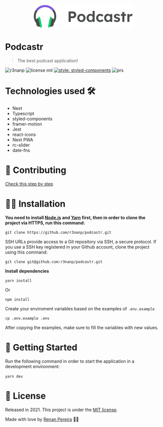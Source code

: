 <div align="center">

  ![Podcastr](./.github/logo.svg)

</div>

# Podcastr
> The best podcast application!

![r3nanp](https://img.shields.io/badge/r3nanp-podcastr-blue?style=for-the-badge&logo=react)
![license mit](https://img.shields.io/github/license/r3nanp/podcastr?color=blue&label=LICENSE&logo=github&style=for-the-badge)
[![style: styled-components](https://img.shields.io/badge/style-%F0%9F%92%85%20styled--components-orange.svg?colorB=daa357&colorA=db748e&style=for-the-badge)](https://github.com/styled-components/styled-components)
![prs](https://img.shields.io/static/v1?label=PRs&message=welcome&style=for-the-badge&color=24B36B&labelColor=000000)

# Technologies used 🛠

- Next
- Typescript
- styled-components
- framer-motion
- Jest
- react-icons
- Next PWA
- rc-slider
- date-fns

# 🎉 Contributing

[Check this step by step](CONTRIBUTING.md)


# 👷‍♂️ Installation

**You need to install [Node.js](https://nodejs.org/en/download/) and [Yarn](https://yarnpkg.com/) first, then in order to clone the project via HTTPS, run this command:**

```
git clone https://github.com/r3nanp/podcastr.git
```

SSH URLs provide access to a Git repository via SSH, a secure protocol. If you use a SSH key registered in your Github account, clone the project using this command:

```
git clone git@github.com:r3nanp/podcastr.git
```

**Install dependencies**

```
yarn install
```

Or

```
npm install
```

Create your enviroment variables based on the examples of ```.env.example```

```
cp .env.example .env
```

After copying the examples, make sure to fill the variables with new values.

# 🏃 Getting Started

Run the following command in order to start the application in a development environment:

```yarn dev```

# :closed_book: License

Released in 2021.
This project is under the [MIT license](LICENSE).

Made with love by [Renan Pereira](https://github.com/r3nanp) 💜🚀
